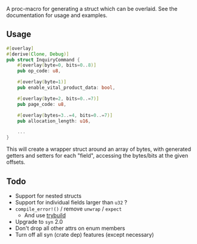 A proc-macro for generating a struct which can be overlaid. See the documentation for usage and examples.

## Usage

```rust
#[overlay]
#[derive(Clone, Debug)]
pub struct InquiryCommand {
    #[overlay(byte=0, bits=0..8)]
    pub op_code: u8,

    #[overlay(byte=1)]
    pub enable_vital_product_data: bool,

    #[overlay(byte=2, bits=0..=7)]
    pub page_code: u8,

    #[overlay(bytes=3..=4, bits=0..=7)]
    pub allocation_length: u16,

    ...
}
```

This will create a wrapper struct around an array of bytes, with generated getters and setters for each "field", accessing the bytes/bits at the given offsets.

## Todo

- Support for nested structs
- Support for individual fields larger than `u32` ?
- `compile_error!()` / remove `unwrap` / `expect`
    - And use [trybuild](https://crates.io/crates/trybuild)
- Upgrade to `syn` 2.0
- Don't drop all other attrs on enum members
- Turn off all syn (crate dep) features (except necessary)
